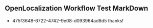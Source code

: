 ## OpenLocalization Workflow Test MarkDown
* 475f3648-6722-4742-9e08-d093964ad8d5 thanks!

<!--HONumber=Jul16_HO3-->


